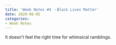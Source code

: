 ```yaml
---
title: 'Week Notes #4 ・Black Lives Matter'
date: 2020-06-05
categories:
- Week Notes
---
```


It doesn't feel the right time for whimsical ramblings.
